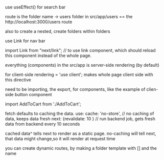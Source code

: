 use useEffect() for search bar


 route is the folder name -> users folder in src/app/users == the http://localhost:3000/users route

 also to create a nested, create folders within folders

 use Link for nav bar

 import Link from "next/link"; // to use link component, which should reload this component instead of the whole page.

 everything (components) in the src/app is server-side rendering (by default)

 for client-side rendering = 'use client';
 makes whole page client side with this directive

 need to be importing, the export, for components, like the example of clien-side button component
 
 import AddToCart from './AddToCart';

 fetch defaults to caching the data. use:
 cache: 'no-store', // no caching of data, keeps data fresh
        next: {revalidate: 10 } // run backend job, gets fresh data from backend every 10 seconds

cached data^ tells next to render as a static page.
no-caching will tell next, that data might change,so it will render at request time


you can create dynamic routes, by making a folder template with [] and the name